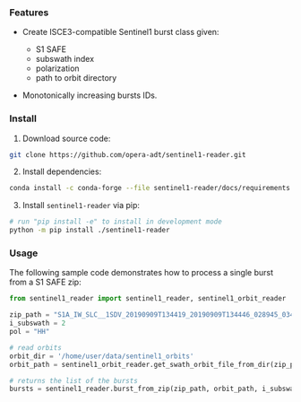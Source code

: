 ### Features

+ Create ISCE3-compatible Sentinel1 burst class given:

  - S1 SAFE
  - subswath index
  - polarization
  - path to orbit directory

+ Monotonically increasing bursts IDs.

### Install

1. Download source code:

```bash
git clone https://github.com/opera-adt/sentinel1-reader.git
```

2. Install dependencies:

```bash
conda install -c conda-forge --file sentinel1-reader/docs/requirements.txt
```

3. Install `sentinel1-reader` via pip:

```bash
# run "pip install -e" to install in development mode
python -m pip install ./sentinel1-reader
```

### Usage

The following sample code demonstrates how to process a single burst from a S1 SAFE zip:

```python
from sentinel1_reader import sentinel1_reader, sentinel1_orbit_reader

zip_path = "S1A_IW_SLC__1SDV_20190909T134419_20190909T134446_028945_03483B_B9E1.zip"
i_subswath = 2
pol = "HH"

# read orbits
orbit_dir = '/home/user/data/sentinel1_orbits'
orbit_path = sentinel1_orbit_reader.get_swath_orbit_file_from_dir(zip_path, orbit_dir)

# returns the list of the bursts
bursts = sentinel1_reader.burst_from_zip(zip_path, orbit_path, i_subswath, pol)
```
